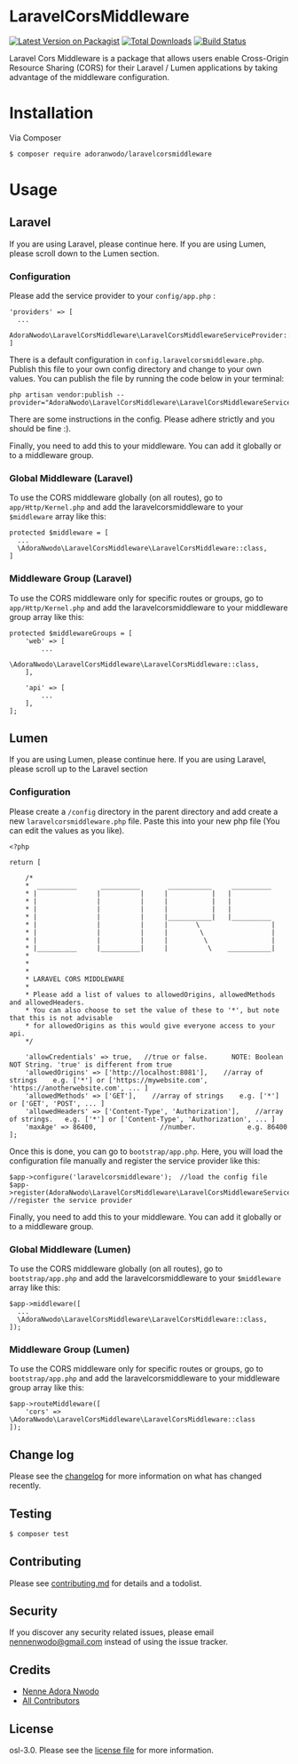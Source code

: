 # LaravelCorsMiddleware

[![Latest Version on Packagist][ico-version]][link-packagist]
[![Total Downloads](https://poser.pugx.org/adoranwodo/laravelcorsmiddleware/downloads)](https://packagist.org/packages/adoranwodo/laravelcorsmiddleware)
[![Build Status](https://semaphoreci.com/api/v1/adoranwodo/laravel-cors-middleware/branches/master/shields_badge.svg)](https://semaphoreci.com/adoranwodo/laravel-cors-middleware)

Laravel Cors Middleware is a package that allows users enable Cross-Origin Resource Sharing (CORS) for their Laravel / Lumen applications by taking advantage of the middleware configuration.

# Installation

Via Composer

``` bash
$ composer require adoranwodo/laravelcorsmiddleware
```


# Usage

## Laravel
If you are using Laravel, please continue here. If you are using Lumen, please scroll down to the Lumen section.

### Configuration
Please add the service provider to your ``` config/app.php ``` : 

```
'providers' => [
  ...
  AdoraNwodo\LaravelCorsMiddleware\LaravelCorsMiddlewareServiceProvider::class
]
```

There is a default configuration in ```config.laravelcorsmiddleware.php```. Publish this file to your own config directory and change to your own values. You can publish the file by running the code below in your terminal:
```
php artisan vendor:publish --provider="AdoraNwodo\LaravelCorsMiddleware\LaravelCorsMiddlewareServiceProvider"
```
There are some instructions in the config. Please adhere strictly and you should be fine :).

Finally, you need to add this to your middleware. You can add it globally or to a middleware group.

### Global Middleware (Laravel)
To use the CORS middleware globally (on all routes), go to ```app/Http/Kernel.php``` and add the laravelcorsmiddleware to your ```$middleware``` array like this:
```
protected $middleware = [
  ...
  \AdoraNwodo\LaravelCorsMiddleware\LaravelCorsMiddleware::class,
]
```

### Middleware Group (Laravel)
To use the CORS middleware only for specific routes or groups, go to ```app/Http/Kernel.php``` and add the laravelcorsmiddleware to your middleware group array like this:
```
protected $middlewareGroups = [
    'web' => [
        ...
        \AdoraNwodo\LaravelCorsMiddleware\LaravelCorsMiddleware::class,
    ],

    'api' => [
        ...
    ],
];
```


## Lumen
If you are using Lumen, please continue here. If you are using Laravel, please scroll up to the Laravel section

### Configuration
Please create a ```/config``` directory in the parent directory and add create a new ```laravelcorsmiddleware.php``` file. Paste this into your new php file (You can edit the values as you like).

```
<?php

return [
    
    /*
	*  __________      __________       ___________     __________
	* |               |          |     |           |   |
	* |               |          |     |           |   |
	* |               |          |     |           |   |
	* |               |          |     |___________|   |__________
	* |               |          |     |       \                  |
	* |               |          |     |        \                 |
	* |               |          |     |         \                |
	* |__________     |__________|     |          \    ___________|
	*
	*
	*
	* LARAVEL CORS MIDDLEWARE
	* 
	* Please add a list of values to allowedOrigins, allowedMethods and allowedHeaders. 
	* You can also choose to set the value of these to '*', but note that this is not advisable 
	* for allowedOrigins as this would give everyone access to your api.
    */

    'allowCredentials' => true,	  //true or false.      NOTE: Boolean NOT String. 'true' is different from true
    'allowedOrigins' => ['http://localhost:8081'],    //array of strings    e.g. ['*'] or ['https://mywebsite.com', 'https://anotherwebsite.com', ... ]
    'allowedMethods' => ['GET'],    //array of strings    e.g. ['*'] or ['GET', 'POST', ... ]
    'allowedHeaders' => ['Content-Type', 'Authorization'],    //array of strings.   e.g. ['*'] or ['Content-Type', 'Authorization', ... ]
    'maxAge' => 86400,                //number.             e.g. 86400
];
```
Once this is done, you can go to ```bootstrap/app.php```. Here, you will load the configuration file manually and register the service provider like this: 
```
$app->configure('laravelcorsmiddleware');  //load the config file
$app->register(AdoraNwodo\LaravelCorsMiddleware\LaravelCorsMiddlewareServiceProvider::class);  //register the service provider
```
Finally, you need to add this to your middleware. You can add it globally or to a middleware group.

### Global Middleware (Lumen)
To use the CORS middleware globally (on all routes), go to ```bootstrap/app.php``` and add the laravelcorsmiddleware to your ```$middleware``` array like this:
```
$app->middleware([
  ...
  \AdoraNwodo\LaravelCorsMiddleware\LaravelCorsMiddleware::class,
]);
```

### Middleware Group (Lumen)
To use the CORS middleware only for specific routes or groups, go to ```bootstrap/app.php``` and add the laravelcorsmiddleware to your middleware group array like this:
```
$app->routeMiddleware([
    'cors' => \AdoraNwodo\LaravelCorsMiddleware\LaravelCorsMiddleware::class
]);
```

## Change log

Please see the [changelog](changelog.md) for more information on what has changed recently.

## Testing

``` bash
$ composer test
```

## Contributing

Please see [contributing.md](contributing.md) for details and a todolist.

## Security

If you discover any security related issues, please email nennenwodo@gmail.com instead of using the issue tracker.

## Credits

- [Nenne Adora Nwodo][link-author]
- [All Contributors][link-contributors]

## License

osl-3.0. Please see the [license file](license.md) for more information.

[ico-version]: https://img.shields.io/packagist/v/adoranwodo/laravelcorsmiddleware.svg?style=flat-square
[ico-downloads]: https://img.shields.io/packagist/dt/adoranwodo/laravelcorsmiddleware.svg?style=flat-square
[ico-travis]: https://img.shields.io/travis/adoranwodo/laravelcorsmiddleware/master.svg?style=flat-square
[ico-styleci]: https://styleci.io/repos/12345678/shield

[link-packagist]: https://packagist.org/packages/adoranwodo/laravelcorsmiddleware
[link-downloads]: https://packagist.org/packages/adoranwodo/laravelcorsmiddleware
[link-travis]: https://travis-ci.org/adoranwodo/laravelcorsmiddleware
[link-styleci]: https://styleci.io/repos/12345678
[link-author]: https://github.com/adoranwodo
[link-contributors]: ../../contributors]
